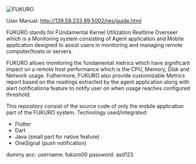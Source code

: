 ![FUKURO](http://139.59.233.99:5002/res/images/fukuro%20name.png)

User Manual: http://139.59.233.99:5002/res/guide.html

FUKURO stands for FUndamental Kernel Utilization Realtime Overseer which is a Monitoring system consisting of Agent application and Mobile application designed to assist users in monitoring and managing remote computer/hosts or servers. 

FUKURO allows monitoring the fundamental metrics which have significant impact on a remote host performance which is the CPU, Memory, Disk and Network usage. Futhermore, FUKURO also provide customizable Metrics report based on the readings extracted by the agent application along with alert notificationa feature to notify user on when usage reaches configured threshold.

This repository consist of the source code of only the mobile application part of the FUKURO system.
Technology used/integrated:
- Flutter
- Dart
- Java (small part for native feature)
- OneSignal (push notification)

dummy acc:
username: fukuro00
password: asd123
